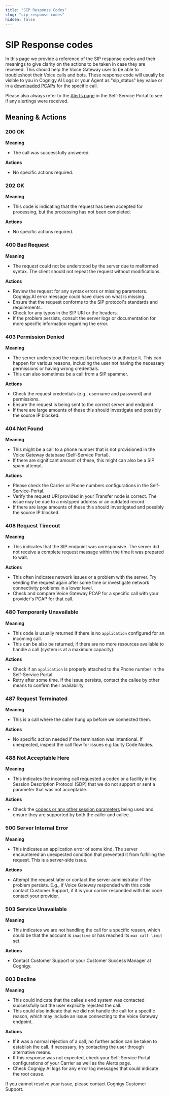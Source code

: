 ```yaml
---
title: "SIP Response Codes"
slug: "sip-response-codes"
hidden: false
---
```


# SIP Response codes

In this page we provide a reference of the SIP response codes and their meanings to give clarity on the actions to be taken in case they are received. This should help the Voice Gateway user to be able to troubleshoot their Voice calls and bots. These response code will usually be visible to you in Cognigy.AI Logs or your Agent as "sip_status" key value or in a [downloaded PCAPs](../webapp/recent-calls.md) for the specific call. 

Please also always refer to the [Alerts page](../webapp/alerts.md) in the Self-Service Portal to see if any alertings were received.

## Meaning & Actions

### **200 OK**

**Meaning**

- The call was successfully answered.

**Actions**

- No specific actions required.

### **202 OK**

**Meaning**

- This code is indicating that the request has been accepted for processing, but the processing has not been completed.

**Actions**

- No specific actions required.

### **400 Bad Request**

**Meaning**

- The request could not be understood by the server due to malformed syntax. The client should not repeat the request without modifications.

**Actions**

- Review the request for any syntax errors or missing parameters. Cognigy.AI error message could have clues on what is missing.
- Ensure that the request conforms to the SIP protocol's standards and requirements.
- Check for any typos in the SIP URI or the headers.
- If the problem persists, consult the server logs or documentation for more specific information regarding the error.

### **403 Permission Denied**

**Meaning**

- The server understood the request but refuses to authorize it. This can happen for various reasons, including the user not having the necessary permissions or having wrong credentials.
- This can also sometimes be a call from a SIP spammer.

**Actions**

- Check the request credentials (e.g., username and password) and permissions.
- Ensure the request is being sent to the correct server and endpoint.
- If there are large amounts of these this should investigate and possibly the source IP blocked.

### **404 Not Found**

**Meaning**

- This might be a call to a phone number that is not provisioned in the Voice Gateway database (Self-Service Portal).
- If there are significant amount of these, this might can also be a SIP spam attempt.

**Actions**
- Please check the Carrier or Phone numbers configurations in the Self-Service-Portal. 
- Verify the request URI provided in your Transfer node is correct. The issue may be due to a mistyped address or an outdated record.
- If there are large amounts of these this should investigated and possibly the source IP blocked.

### **408 Request Timeout**

**Meaning**

- This indicates that the SIP endpoint was unresponsive. The server did not receive a complete request message within the time it was prepared to wait.

**Actions**

- This often indicates network issues or a problem with the server. Try sending the request again after some time or investigate network connectivity problems in a lower level. 
- Check and compare Voice Gateway PCAP for a specific call with your provider's PCAP for that call.

### **480 Temporarily Unavailable**

**Meaning**

- This code is usually returned if there is no `application` configured for an incoming call. 
- This can be also be returned, if there are no more resources available to handle a call (system is at a maximum capacity).

**Actions**

- Check if an `application` is properly attached to the Phone number in the Self-Service Portal.
- Retry after some time. If the issue persists, contact the callee by other means to confirm their availability.

### **487 Request Terminated**

**Meaning**

- This is a call where the caller hung up before we connected them.

**Actions**

- No specific action needed if the termination was intentional. If unexpected, inspect the call flow for issues e.g faulty Code Nodes.

### **488 Not Acceptable Here**

**Meaning**

- This indicates the incoming call requested a codec or a facility in the Session Description Protocol (SDP) that we do not support or sent a parameter that was not acceptable.

**Actions**

- Check the [codecs or any other session parameters](../installation/technical-capabilities.md) being used and ensure they are supported by both the caller and callee.

### **500 Server Internal Error**

**Meaning**

- This indicates an application error of some kind. The server encountered an unexpected condition that prevented it from fulfilling the request. This is a server-side issue.

**Actions**

- Attempt the request later or contact the server administrator if the problem persists. E.g., if Voice Gateway responded with this code contact Customer Support, if it is your carrier responded with this code contact your provider.

### **503 Service Unavailable**

**Meaning**

- This indicates we are not handling the call for a specific reason, which could be that the account is `inactive` or has reached its `max call limit` set.

**Actions**

- Contact Customer Support or your Customer Success Manager at Cognigy.

### **603 Decline**

**Meaning**

- This could indicate that the callee's end system was contacted successfully but the user explicitly rejected the call. 
- This could also indicate that we did not handle the call for a specific reason, which may include an issue connecting to the Voice Gateway endpoint.

**Actions**

- If it was a normal rejection of a call, no further action can be taken to establish the call. If necessary, try contacting the user through alternative means.
- If this response was not expected, check your Self-Service Portal configurations of your Carrier as well as the Alerts page.
- Check Cognigy AI logs for any error log messages that could indicate the root cause.


If you cannot resolve your issue, please contact Cognigy Customer Support.